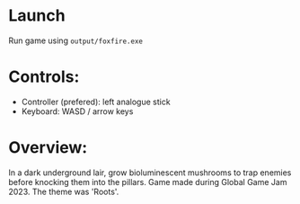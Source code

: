 # Launch
Run game using `output/foxfire.exe`

# Controls:
- Controller (prefered): left analogue stick
- Keyboard: WASD / arrow keys 

# Overview:
In a dark underground lair, grow bioluminescent mushrooms to trap enemies before knocking them into the pillars.
Game made during Global Game Jam 2023.
The theme was 'Roots'.

